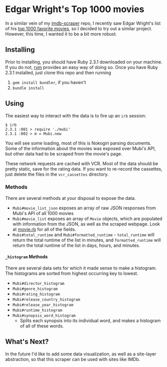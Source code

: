 # Edgar Wright's Top 1000 movies

In a similar vein of my [imdb-scraper](https://github.com/mpace965/imdb-scraper)
repo, I recently saw Edgar Wright's list of his
[top 1000 favorite movies](https://mubi.com/lists/edgar-wrights-favorite-movies),
so I decided to try out a similar project. However, this time, I wanted it to be
a bit more robust.

## Installing

Prior to installing, you should have Ruby 2.3.1 downloaded on your machine. If
you do not, [rvm](https://rvm.io/) provides an easy way of doing so. Once you
have Ruby 2.3.1 installed, just clone this repo and then running

1. `gem install bundler`, if you haven't
1. `bundle install`

## Using

The easiest way to interact with the data is to fire up an `irb` session:

```
$ irb
2.3.1 :001 > require './mubi'
2.3.1 :002 > m = Mubi.new
```

You will see some loading, most of this is Nokogiri parsing documents. Some of
the information about the movies was exposed over Mubi's API, but other data
had to be scraped from the movie's page.

These network requests are cached with VCR. Most of the data should be pretty
static, save for the rating data. If you want to re-record the cassettes,
just delete the files in the `vcr_cassettes` directory.

### Methods

There are several methods at your disposal to expose the data.

- `Mubi#movie_list_json` exposes an array of raw JSON responses from Mubi's API
of all 1000 movies
- `Mubi#movie_list` exposes an array of `Movie` objects, which are populated with
information from the JSON, as well as the scraped webpage. Look at
[movie.rb](movie.rb) for all of the fields.
- `Mubi#total_runtime` and `Mubi#formatted_runtime` - `total_runtime` will
return the total runtime of the list in minutes, and `formatted_runtime` will
return the total runtime of the list in days, hours, and minutes.

#### `_histogram` Methods

There are several data sets for which it made sense to make a histogram. The
histograms are sorted from highest occurring key to lowest.

- `Mubi#director_histogram`
- `Mubi#genre_histogram`
- `Mubi#rating_histogram`
- `Mubi#release_country_histogram`
- `Mubi#release_year_histogram`
- `Mubi#runtime_histogram`
- `Mubi#synopsis_word_histogram`
  - Splits each synopsis into its individual word, and makes a histogram of all
  of these words.


## What's Next?

In the future I'd like to add some data visualization, as well as a site-layer
abstraction, so that this scraper can be used with sites like IMDb.
